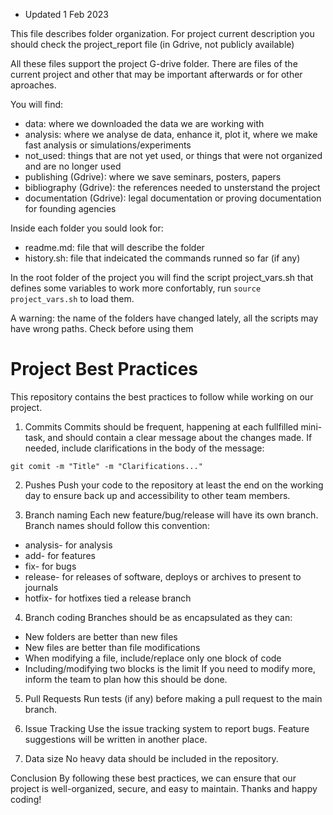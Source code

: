 * Updated 1 Feb 2023

This file describes folder organization.
For project current description you should check the project_report file (in Gdrive, not publicly available)

All these files support the project G-drive folder.
There are files of the current project and other that may be important afterwards or for other aproaches.

You will find:
- data: where we downloaded the data we are working with 
- analysis: where we analyse de data, enhance it, plot it, where we make fast analysis or simulations/experiments
- not_used: things that are not yet used, or things that were not organized and are no longer used
- publishing (Gdrive): where we save seminars, posters, papers
- bibliography (Gdrive): the references needed to unsterstand the project
- documentation (Gdrive): legal documentation or proving documentation for founding agencies

Inside each folder you sould look for:
- readme.md: file that will describe the folder
- history.sh: file that indeicated the commands runned so far (if any)

In the root folder of the project you will find the script project_vars.sh that defines some variables to work more confortably, run 
`source project_vars.sh`
to load them.

A warning: the name of the folders have changed lately, all the scripts may have wrong paths. Check before using them


# Project Best Practices
This repository contains the best practices to follow while working on our project.

1. Commits
Commits should be frequent, happening at each fullfilled mini-task, and should contain a clear message about the changes made. If needed, include clarifications in the body of the message:

`git comit -m "Title" -m "Clarifications..."`

2. Pushes
Push your code to the repository at least the end on the working day to ensure back up and accessibility to other team members.

3. Branch naming
Each new feature/bug/release will have its own branch. Branch names should  follow this convention: 
* analysis-<analysisname> for analysis
* add-<featurename> for features
* fix-<bugname> for bugs
* release-<version> for releases of software, deploys or archives to present to journals
* hotfix-<release or deploy version> for hotfixes tied a release branch

4. Branch coding
Branches should be as encapsulated as they can:
* New folders are better than new files
* New files are better than file modifications
* When modifying a file, include/replace only one block of code
* Including/modifying two blocks is the limit
If you need to modify more, inform the team to plan how this should be done.

5. Pull Requests
Run tests (if any) before making a pull request to the main branch.

6. Issue Tracking
Use the issue tracking system to report bugs. Feature suggestions will be written in another place. 

7. Data size
No heavy data should be included in the repository.

Conclusion
By following these best practices, we can ensure that our project is well-organized, secure, and easy to maintain. Thanks and happy coding!
